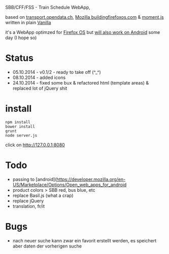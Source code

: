 SBB/CFF/FSS - Train Schedule WebApp, 

based on [transport.opendata.ch](http://transport.opendata.ch), [Mozilla buildingfirefoxos.com](http://buildingfirefoxos.com/building-blocks) & [moment.js](http://momentjs.com) written in plain [Vanilla](http://gomakethings.com/ditching-jquery-for-vanilla-js/)

it's a WebApp optimzed for [Firefox OS](https://www.mozilla.org/de/firefox/os/) but [will also work on Android](https://hacks.mozilla.org/2014/06/firefox-os-apps-run-on-android/) some day (I hope so)


# Status

* 05.10.2014 - v0.1/2 - ready to take off (^_^) 
* 08.10.2014 - added icons
* 24.10.2014 - fixed some bux & refactored html (template areas) & replaced lot of jQuery shit

# install

```
npm install
bower install
grunt
node server.js
```
click on http://127.0.0.1:8080

# Todo

* passing to [android](https://developer.mozilla.org/en-US/Marketplace/Options/Open_web_apps_for_android
* product colors > SBB red, bus blue, etc
* replace Basil.js (what a crap)
* replace jQuery
* translation, fr/it

# Bugs

* nach neuer suche kann zwar ein favorit erstellt werden, es speichert aber daten der vorherigen suche

